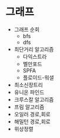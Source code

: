 # 그래프
  - 그래프 순회
    - bfs
    - dfs
  - 최단거리 알고리즘
    - 다익스트라
    - 벨만포드
    - SPFA
    - 플로이드-워셜
  - 최소신장트리
  - 유니온 파인드
  - 크루스칼 알고리즘
  - 프림 알고리즘
  - 오일러 경로,회로
  - 해밀턴 경로,회로
  - 위상정렬
